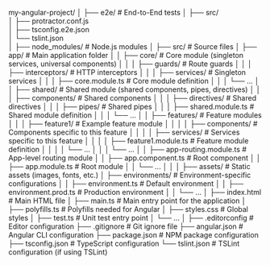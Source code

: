 my-angular-project/
│
├── e2e/                        # End-to-End tests
│   ├── src/                    
│   ├── protractor.conf.js      
│   ├── tsconfig.e2e.json       
│   └── tslint.json             
│
├── node_modules/               # Node.js modules
│
├── src/                        # Source files
│   ├── app/                    # Main application folder
│   │   ├── core/               # Core module (singleton services, universal components)
│   │   │   ├── guards/         # Route guards
│   │   │   ├── interceptors/   # HTTP interceptors
│   │   │   ├── services/       # Singleton services
│   │   │   ├── core.module.ts  # Core module definition
│   │   │   └── ...
│   │   ├── shared/             # Shared module (shared components, pipes, directives)
│   │   │   ├── components/     # Shared components
│   │   │   ├── directives/     # Shared directives
│   │   │   ├── pipes/          # Shared pipes
│   │   │   ├── shared.module.ts # Shared module definition
│   │   │   └── ...
│   │   ├── features/           # Feature modules
│   │   │   ├── feature1/       # Example feature module
│   │   │   │   ├── components/ # Components specific to this feature
│   │   │   │   ├── services/   # Services specific to this feature
│   │   │   │   ├── feature1.module.ts # Feature module definition
│   │   │   │   └── ...
│   │   │   └── ...
│   │   ├── app-routing.module.ts # App-level routing module
│   │   ├── app.component.ts    # Root component
│   │   ├── app.module.ts       # Root module
│   │   └── ...
│   │
│   ├── assets/                 # Static assets (images, fonts, etc.)
│   ├── environments/           # Environment-specific configurations
│   │   ├── environment.ts      # Default environment
│   │   ├── environment.prod.ts # Production environment
│   │   └── ...
│   ├── index.html              # Main HTML file
│   ├── main.ts                 # Main entry point for the application
│   ├── polyfills.ts            # Polyfills needed for Angular
│   ├── styles.css              # Global styles
│   ├── test.ts                 # Unit test entry point
│   └── ...
│
├── .editorconfig               # Editor configuration
├── .gitignore                  # Git ignore file
├── angular.json                # Angular CLI configuration
├── package.json                # NPM package configuration
├── tsconfig.json               # TypeScript configuration
└── tslint.json                 # TSLint configuration (if using TSLint)
